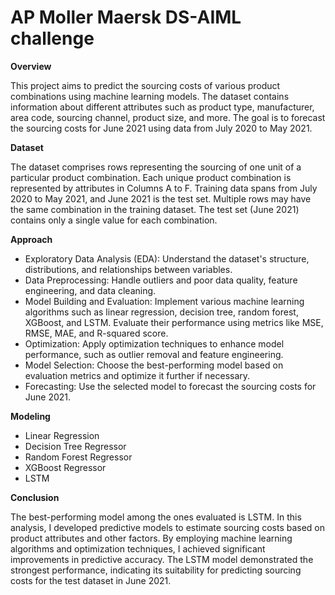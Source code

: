 # AP Moller Maersk DS-AIML challenge

**Overview**

This project aims to predict the sourcing costs of various product combinations using machine learning models. The dataset contains information about different attributes such as product type, manufacturer, area code, sourcing channel, product size, and more. The goal is to forecast the sourcing costs for June 2021 using data from July 2020 to May 2021.

**Dataset**

The dataset comprises rows representing the sourcing of one unit of a particular product combination. Each unique product combination is represented by attributes in Columns A to F. Training data spans from July 2020 to May 2021, and June 2021 is the test set. Multiple rows may have the same combination in the training dataset. The test set (June 2021) contains only a single value for each combination.

**Approach**

- Exploratory Data Analysis (EDA): Understand the dataset's structure, distributions, and relationships between variables.
- Data Preprocessing: Handle outliers and poor data quality, feature engineering, and data cleaning.
- Model Building and Evaluation: Implement various machine learning algorithms such as linear regression, decision tree, random forest, XGBoost, and LSTM. Evaluate their performance using metrics like MSE, RMSE, MAE, and R-squared score.
- Optimization: Apply optimization techniques to enhance model performance, such as outlier removal and feature engineering.
- Model Selection: Choose the best-performing model based on evaluation metrics and optimize it further if necessary.
- Forecasting: Use the selected model to forecast the sourcing costs for June 2021.

**Modeling**

- Linear Regression
- Decision Tree Regressor
- Random Forest Regressor
- XGBoost Regressor
- LSTM

**Conclusion**

The best-performing model among the ones evaluated is LSTM. In this analysis, I developed predictive models to estimate sourcing costs based on product attributes and other factors. By employing machine learning algorithms and optimization techniques, I achieved significant improvements in predictive accuracy. The LSTM model demonstrated the strongest performance, indicating its suitability for predicting sourcing costs for the test dataset in June 2021.
